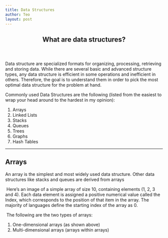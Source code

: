 ```yaml
---
title: Data Structures
author: Teo
layout: post
---
```

<header> <h2> What are data structures? </h2> </header>
<p> Data structure are specialized formats for organizing, processing, retrieving and storing data. While there are several basic and advanced structure types,
any data structure is efficient in some operations and inefficient in others. Therefore, the goal is to understand them in order to pick the most optimal data structure
for the problem at hand.</p>
<p> Commonly used Data Structures are the following (listed from the easiest to wrap your head around to the hardest in my opinion): 

<div class="6u$ 12u$(small)">
			<ol>
				<li>Arrays</li>
				<li>Linked Lists</li>
				<li>Stacks</li>
				<li>Queues</li>
				<li>Trees</li>
        <li>Graphs</li>
        <li>Hash Tables</li>
			</ol>
		</div>

<hr/>


<h2> Arrays </h2>
<p> An array is the simplest and most widely used data structure. Other data structures like stacks and queues are derived from arrays

<p><span class="image left"><img src="{{ 'assets/images/pic03.jpg' | relative_url }}" alt="" /></span> Here’s an image of a simple array of size 10, containing elements (1, 2, 3 and 4).  
Each data element is assigned a positive numerical value called the Index, which corresponds to the position of that item in the array. The majority of languages define the starting index of the array as 0. </p>

<p><span class="image right"><img src="{{ 'assets/images/pic03.jpg' | relative_url }}" alt="" /></span>  The following are the two types of arrays:

<div class="6u$ 12u$(small)">
			<ol>
				<li> One-dimensional arrays (as shown above)</li>
				<li>  Multi-dimensional arrays (arrays within arrays)</li>
			</ol>
		</div>
  </p>

<h2> </h2>
<p> </p>

<h2> </h2>
<p> </p>

<h2> </h2>
<p> </p>

<h2> </h2>
<p> </p>

<h2> </h2>
<p> </p>

<h2> </h2>
<p> </p>

<h2> </h2>
<p> </p>

<h2> </h2>
<p> </p>

